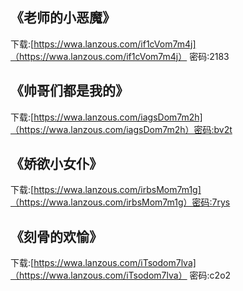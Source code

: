 ## 《老师的小恶魔》
下载:[https://wwa.lanzous.com/if1cVom7m4j]（https://wwa.lanzous.com/if1cVom7m4j） 密码:2183

## 《帅哥们都是我的》
下载:[https://wwa.lanzous.com/iagsDom7m2h]（https://wwa.lanzous.com/iagsDom7m2h）密码:bv2t

## 《娇欲小女仆》
下载:[https://wwa.lanzous.com/irbsMom7m1g]（https://wwa.lanzous.com/irbsMom7m1g）密码:7rys

## 《刻骨的欢愉》
下载:[https://wwa.lanzous.com/iTsodom7lva]（https://wwa.lanzous.com/iTsodom7lva） 密码:c2o2

